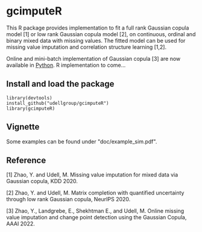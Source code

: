 # gcimputeR
This R package provides implementation to fit a full rank Gaussian copula model [1] or low rank Gaussian copula model [2], on continuous, ordinal and binary mixed data with missing values. The fitted model can be used for missing value imputation and correlation structure learning [1,2].

Online and mini-batch implementation of Gaussian copula [3] are now available in [Python](https://github.com/udellgroup/gcimpute). R implementation to come...

## Install  and load the package
```
library(devtools)
install_github("udellgroup/gcimputeR")
library(gcimputeR)
```

## Vignette
Some examples can be found under "doc/example_sim.pdf".

## Reference
[1] Zhao, Y. and Udell, M. Missing value imputation for mixed data via Gaussian copula, KDD 2020.

[2] Zhao, Y. and Udell, M. Matrix completion with quantified uncertainty through low rank Gaussian copula, NeurIPS 2020.

[3] Zhao, Y., Landgrebe, E., Shekhtman E., and Udell, M. Online missing value imputation and change point detection using the Gaussian Copula, AAAI 2022.

